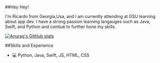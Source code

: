 ##Hey Hey!

I'm Ricardo from Georgia,Usa, and I am currently attending at GSU learning about app dev. I have a strong passion learning langauges such as Java, Swift, and Python and contiue to further hone my skills.  

[![Anurag's GitHub stats](https://github-readme-stats.vercel.app/api?username=ricardoortega97)](https://github.com/anuraghazra/github-readme-stats)

##Skills and Experience

* 💻 Python, Java, Swift, JS, HTML, CSS 

